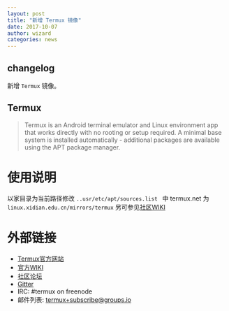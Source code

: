 ```yaml
---
layout: post
title: "新增 Termux 镜像"
date: 2017-10-07
author: wizard
categories: news
---
```


## changelog

新增 `Termux` 镜像。

## Termux

> Termux is an Android terminal emulator and Linux environment app that works directly with no rooting or setup required. A minimal base 
system is installed automatically - additional packages are available using the APT package manager.

# 使用说明
以家目录为当前路径修改 `..usr/etc/apt/sources.list ` 中 termux.net 为 `linux.xidian.edu.cn/mirrors/termux`
另可参见[社区WIKI](https://linux.xidian.edu.cn/wiki/mirror-help/termux)

# 外部链接
* [Termux官方网站](https://termux.net)
* [官方WIKI](https://wiki.termux.net)
* [社区论坛](https://termux.com/community)
* [Gitter](https://gitter.im/termux/termux)
* IRC: #termux on freenode
* 邮件列表: termux+subscribe@groups.io
